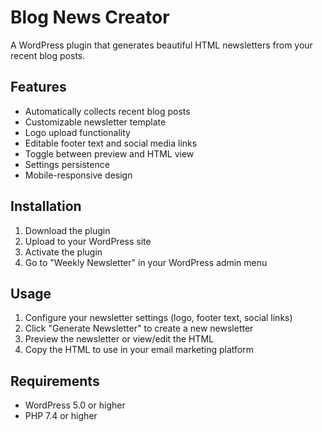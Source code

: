 # Blog News Creator

A WordPress plugin that generates beautiful HTML newsletters from your recent blog posts.

## Features
- Automatically collects recent blog posts
- Customizable newsletter template
- Logo upload functionality
- Editable footer text and social media links
- Toggle between preview and HTML view
- Settings persistence
- Mobile-responsive design

## Installation
1. Download the plugin
2. Upload to your WordPress site
3. Activate the plugin
4. Go to "Weekly Newsletter" in your WordPress admin menu

## Usage
1. Configure your newsletter settings (logo, footer text, social links)
2. Click "Generate Newsletter" to create a new newsletter
3. Preview the newsletter or view/edit the HTML
4. Copy the HTML to use in your email marketing platform

## Requirements
- WordPress 5.0 or higher
- PHP 7.4 or higher 